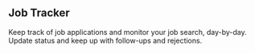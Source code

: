 ## Job Tracker

Keep track of job applications and monitor your job search, day-by-day. Update status and keep up with follow-ups and rejections.
